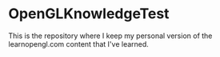# OpenGLKnowledgeTest
This is the repository where I keep my personal version of the learnopengl.com content that I've learned.
